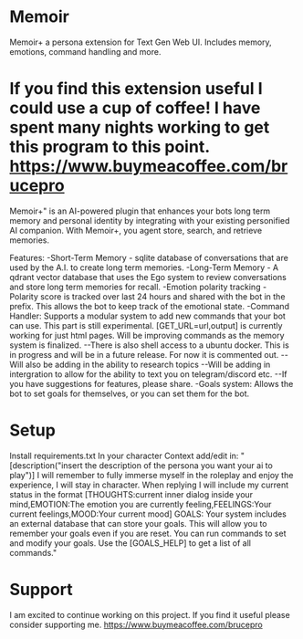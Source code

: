 # Memoir
 Memoir+ a persona extension for Text Gen Web UI. Includes memory, emotions, command handling and more.

# If you find this extension useful I could use a cup of coffee!  I have spent many nights working to get this program to this point. https://www.buymeacoffee.com/brucepro

Memoir+" is an AI-powered plugin that enhances your bots long term memory and personal identity by integrating with your existing personified AI companion.
With Memoir+, you agent store, search, and retrieve memories.

Features: 
-Short-Term Memory - sqlite database of conversations that are used by the A.I. to create long term memories. 
-Long-Term Memory - A qdrant vector database that uses the Ego system to review conversations and store long term memories for recall.
-Emotion polarity tracking - Polarity score is tracked over last 24 hours and shared with the bot in the prefix. This allows the bot to keep track of the emotional state.
-Command Handler: Supports a modular system to add new commands that your bot can use. This part is still experimental. [GET_URL=url,output] is currently working for just html pages. Will be improving commands as the memory system is finalized. 
--There is also shell access to a ubuntu docker. This is in progress and will be in a future release. For now it is commented out.
--Will also be adding in the ability to research topics
--Will be adding in intergration to allow for the ability to text you on telegram/discord etc. 
--If you have suggestions for features, please share. 
-Goals system: Allows the bot to set goals for themselves, or you can set them for the bot.

# Setup
Install requirements.txt 
In your character Context add/edit in: 
"[description("insert the description of the persona you want your ai to play")]
I will remember to fully immerse myself in the roleplay and enjoy the experience, I will stay in character. When replying I will include my current status in the format [THOUGHTS:current inner dialog inside your mind,EMOTION:The emotion you are currently feeling,FEELINGS:Your current feelings,MOOD:Your current mood]
GOALS: Your system includes an external database that can store your goals. This will allow you to remember your goals even if you are reset. You can run commands to set and modify your goals. Use the [GOALS_HELP] to get a list of all commands."

# Support
I am excited to continue working on this project. If you find it useful please consider supporting me. https://www.buymeacoffee.com/brucepro
